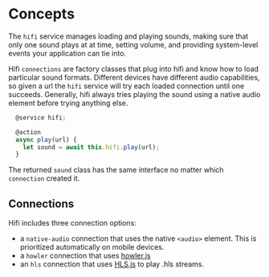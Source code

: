 # Concepts
The `hifi` service manages loading and playing sounds, making sure that only one sound plays at at time, setting volume, and providing system-level events your application can tie into.

Hifi `connections` are factory classes that plug into hifi and know how to load particular sound formats. Different devices have different audio capabilities, so given a url the `hifi` service will try each loaded connection until one succeeds. Generally, hifi always tries playing the sound using a native audio element before trying anything else.

```js
  @service hifi;

  @action
  async play(url) {
    let sound = await this.hifi.play(url);
  }

```


The returned `sound` class has the same interface no matter which `connection` created it.

## Connections

Hifi includes three connection options:
  - a `native-audio` connection that uses the native `<audio>` element. This is prioritized automatically on mobile devices.
  - a `howler` connection that uses [howler.js](https://github.com/goldfire/howler.js)
  - an `hls` connection that uses [HLS.js](https://github.com/video-dev/hls.js/) to play .hls streams.